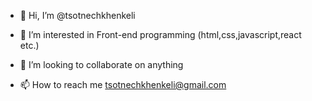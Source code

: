 - 👋 Hi, I’m @tsotnechkhenkeli
- 👀 I’m interested in Front-end programming (html,css,javascript,react etc.)

- 💞️ I’m looking to collaborate on anything
- 📫 How to reach me tsotnechkhenkeli@gmail.com

<!---
tsotnechkhenkeli/tsotnechkhenkeli is a ✨ special ✨ repository because its `README.md` (this file) appears on your GitHub profile.
You can click the Preview link to take a look at your changes.
--->
